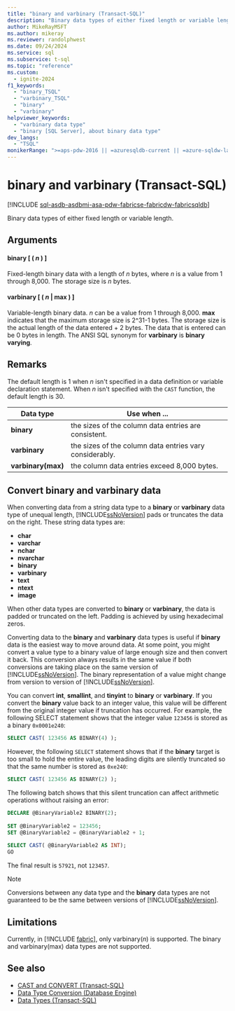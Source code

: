 ```yaml
---
title: "binary and varbinary (Transact-SQL)"
description: "Binary data types of either fixed length or variable length."
author: MikeRayMSFT
ms.author: mikeray
ms.reviewer: randolphwest
ms.date: 09/24/2024
ms.service: sql
ms.subservice: t-sql
ms.topic: "reference"
ms.custom:
  - ignite-2024
f1_keywords:
  - "binary_TSQL"
  - "varbinary_TSQL"
  - "binary"
  - "varbinary"
helpviewer_keywords:
  - "varbinary data type"
  - "binary [SQL Server], about binary data type"
dev_langs:
  - "TSQL"
monikerRange: ">=aps-pdw-2016 || =azuresqldb-current || =azure-sqldw-latest || >=sql-server-2016 || >=sql-server-linux-2017 || =azuresqldb-mi-current || =fabric"
---
```


# binary and varbinary (Transact-SQL)

[!INCLUDE [sql-asdb-asdbmi-asa-pdw-fabricse-fabricdw-fabricsqldb](../../includes/applies-to-version/sql-asdb-asdbmi-asa-pdw-fabricse-fabricdw-fabricsqldb.md)]

Binary data types of either fixed length or variable length.

## Arguments

#### binary [ ( *n* ) ]

Fixed-length binary data with a length of *n* bytes, where *n* is a value from 1 through 8,000. The storage size is *n* bytes.

#### varbinary [ ( *n* | max ) ]

Variable-length binary data. *n* can be a value from 1 through 8,000. **max** indicates that the maximum storage size is 2^31-1 bytes. The storage size is the actual length of the data entered + 2 bytes. The data that is entered can be 0 bytes in length. The ANSI SQL synonym for **varbinary** is **binary varying**.

## Remarks

The default length is 1 when *n* isn't specified in a data definition or variable declaration statement. When *n* isn't specified with the `CAST` function, the default length is 30.

| Data type | Use when ... |
| --- | --- |
| **binary** | the sizes of the column data entries are consistent.|
| **varbinary** | the sizes of the column data entries vary considerably.|
| **varbinary(max)** | the column data entries exceed 8,000 bytes.|

## Convert binary and varbinary data

When converting data from a string data type to a **binary** or **varbinary** data type of unequal length, [!INCLUDE[ssNoVersion](../../includes/ssnoversion-md.md)] pads or truncates the data on the right. These string data types are:

- **char**
- **varchar**
- **nchar**
- **nvarchar**
- **binary**
- **varbinary**
- **text**
- **ntext**
- **image**

When other data types are converted to **binary** or **varbinary**, the data is padded or truncated on the left. Padding is achieved by using hexadecimal zeros.

Converting data to the **binary** and **varbinary** data types is useful if **binary** data is the easiest way to move around data. At some point, you might convert a value type to a binary value of large enough size and then convert it back. This conversion always results in the same value if both conversions are taking place on the same version of [!INCLUDE[ssNoVersion](../../includes/ssnoversion-md.md)]. The binary representation of a value might change from version to version of [!INCLUDE[ssNoVersion](../../includes/ssnoversion-md.md)].

You can convert **int**, **smallint**, and **tinyint** to **binary** or **varbinary**. If you convert the **binary** value back to an integer value, this value will be different from the original integer value if truncation has occurred. For example, the following SELECT statement shows that the integer value `123456` is stored as a binary `0x0001e240`:

```sql
SELECT CAST( 123456 AS BINARY(4) );
```

However, the following `SELECT` statement shows that if the **binary** target is too small to hold the entire value, the leading digits are silently truncated so that the same number is stored as `0xe240`:

```sql
SELECT CAST( 123456 AS BINARY(2) );
```

The following batch shows that this silent truncation can affect arithmetic operations without raising an error:

```sql
DECLARE @BinaryVariable2 BINARY(2);
  
SET @BinaryVariable2 = 123456;
SET @BinaryVariable2 = @BinaryVariable2 + 1;
  
SELECT CAST( @BinaryVariable2 AS INT);
GO
```

The final result is `57921`, not `123457`.

> [!NOTE]  
> Conversions between any data type and the **binary** data types are not guaranteed to be the same between versions of [!INCLUDE[ssNoVersion](../../includes/ssnoversion-md.md)].

## Limitations

Currently, in [!INCLUDE [fabric](../../includes/fabric.md)], only varbinary(*n*) is supported. The binary and varbinary(max) data types are not supported.

## See also

- [CAST and CONVERT (Transact-SQL)](../../t-sql/functions/cast-and-convert-transact-sql.md)
- [Data Type Conversion &#40;Database Engine&#41;](../../t-sql/data-types/data-type-conversion-database-engine.md)
- [Data Types (Transact-SQL)](../../t-sql/data-types/data-types-transact-sql.md)

